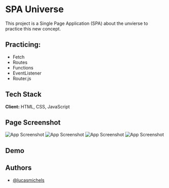 
# SPA Universe

This project is a Single Page Application (SPA) about the unvierse to practice this new concept.
## Practicing:

- Fetch
- Routes
- Functions
- EventListener
- Router.js

## Tech Stack

**Client:** HTML, CSS, JavaScript

## Page Screenshot

![App Screenshot](https://i.imgur.com/oBpN5Fe.jpg)
![App Screenshot](https://i.imgur.com/bGQl2tK.jpg)
![App Screenshot](https://i.imgur.com/rLAqY6a.png)
![App Screenshot](https://i.imgur.com/G3TAQRQ.jpg)








## Demo



## Authors

- [@lucasmichels](https://www.github.com/lucasmichels)